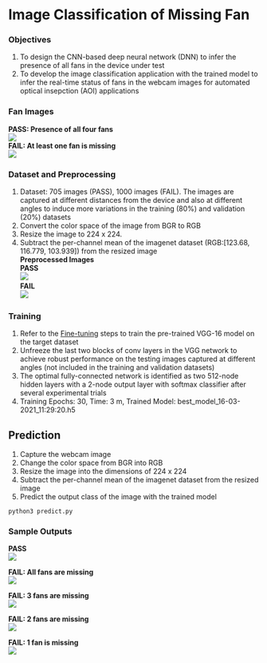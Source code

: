 # Image Classification of Missing Fan   
### Objectives   
1. To design the CNN-based deep neural network (DNN) to infer the presence of all fans in the device under test   
2. To develop the image classification application with the trained model to infer the real-time status of fans in the webcam images for automated optical insepction (AOI) applications   

### Fan Images   
**PASS: Presence of all four fans**    
![](https://i.imgur.com/SkbSnmA.png)      
**FAIL: At least one fan is missing**   
![](https://i.imgur.com/JX6PcBQ.png)   

### Dataset and Preprocessing   
1. Dataset: 705 images (PASS), 1000 images (FAIL). The images are captured at different distances from the device and also at different angles to induce more variations in the training (80%) and validation (20%) datasets  
2. Convert the color space of the image from BGR to RGB
3. Resize the image to 224 x 224.    
4. Subtract the per-channel mean of the imagenet dataset (RGB:[123.68, 116.779, 103.939]) from the resized image   
**Preprocessed Images**   
**PASS**   
![](https://i.imgur.com/CJANvVj.png)   
**FAIL**   
![](https://i.imgur.com/YaPcYg3.png)   

### Training
1. Refer to the [Fine-tuning](https://github.com/ramesh-dev-code/misaligned-heat-sink#fine-tuning-steps) steps to train the pre-trained VGG-16 model on the target dataset
2. Unfreeze the last two blocks of conv layers in the VGG network to achieve robust performance on the testing images captured at different angles (not included in the training and validation datasets)   
3. The optimal fully-connected network is identified as two 512-node hidden layers with a 2-node output layer with softmax classifier after several experimental trials
4. Training Epochs: 30, Time: 3 m, Trained Model: best_model_16-03-2021_11:29:20.h5   

## Prediction    
1. Capture the webcam image   
2. Change the color space from BGR into RGB   
3. Resize the image into the dimensions of 224 x 224   
4. Subtract the per-channel mean of the imagenet dataset from the resized image   
5. Predict the output class of the image with the trained model   

```
python3 predict.py
```
### Sample Outputs   
**PASS**   
![](https://i.imgur.com/CkEt6o6.png)   

**FAIL: All fans are missing**   
![](https://i.imgur.com/ARDEvsq.jpg)   
 
**FAIL: 3 fans are missing**   
![](https://i.imgur.com/0fZ5ryZ.png)   

**FAIL: 2 fans are missing**   
![](https://i.imgur.com/z9jNQj4.png)   

**FAIL: 1 fan is missing**   
![](https://i.imgur.com/WU1oRtA.png)   
